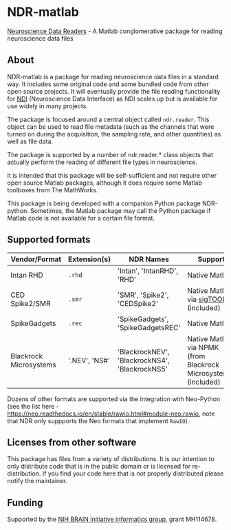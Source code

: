 # NDR-matlab

[Neuroscience Data Readers](https://ndr.vhlab.org) - A Matlab conglomerative package for reading neuroscience data files

## About

NDR-matlab is a package for reading neuroscience data files in a standard way. It includes some original code and some bundled code from
other open source projects. It will eventually provide the file reading functionality for [NDI](http://ndi.vhlab.org) (Neuroscience Data Interface) as NDI scales up but is available for use widely in many projects.

The package is focused around a central object called `ndr.reader`. This object can be used to read file metadata (such as the channels
that were turned on during the acquisition, the sampling rate, and other quantities) as well as file data.

The package is supported by a number of ndr.reader.* class objects that actually perform the reading of different file types in neuroscience.

It is intended that this package will be self-sufficient and not require other open source Matlab packages, although it does require
some Matlab toolboxes from The MathWorks.

This package is being developed with a companion Python package NDR-python. Sometimes, the Matlab package may call the Python package if Matlab code is not available for a certain file format.

## Supported formats

| Vendor/Format | Extension(s) | NDR Names | Support | Notes |
| ----------- | ----------- | ---- | ---- | ---- | 
| Intan RHD | `.rhd` | 'Intan', 'IntanRHD', 'RHD' | Native Matlab | |
| CED Spike2/SMR | `.smr` | 'SMR', 'Spike2', 'CEDSpike2' | Native Matlab via [sigTOOL](http://sigtool.sourceforge.net/sigtool.html) (included) | |
| SpikeGadgets | `.rec` | 'SpikeGadgets', 'SpikeGadgetsREC' | Native Matlab | |
| Blackrock Microsystems | '.NEV', 'NS#' | 'BlackrockNEV', 'BlackrockNS4', 'BlackrockNS5' | Native Matlab via NPMK (from Blackrock Microsystems) (included) | |

Dozens of other formats are supported via the integration with Neo-Python (see the list here - https://neo.readthedocs.io/en/stable/rawio.html#module-neo.rawio, note that NDR only suppports the Neo formats that implement `RawIO`).

## Licenses from other software

This package has files from a variety of distributions. It is our intention to only distribute code that is in the public domain or is licensed for re-distribution. If you find your code here that is not properly distributed please notify the maintainer.

## Funding

Supported by the [NIH BRAIN Initiative informatics group](https://braininitiative.nih.gov/brain-programs/informatics), grant MH114678.

